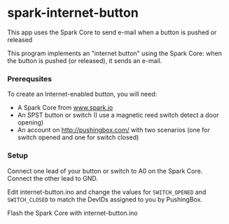 spark-internet-button
=====================

This app uses the Spark Core to send e-mail when a button is pushed or released

This program implements an "internet button" using the Spark Core: 
when the button is pushed (or released), it sends an e-mail.

### Prerequsites

To create an Internet-enabled button, you will need:

* A Spark Core from www.spark.io
* An SPST button or switch (I use a magnetic reed switch detect a door opening)
* An account on http://pushingbox.com/ with two scenarios (one for switch opened and one for switch closed)

### Setup

Connect one lead of your button or switch to A0 on the Spark Core.  Connect the other lead to GND.

Edit internet-button.ino and change the values for `SWITCH_OPENED` and `SWITCH_CLOSED` to match the DevIDs assigned to you by PushingBox.

Flash the Spark Core with internet-button.ino
